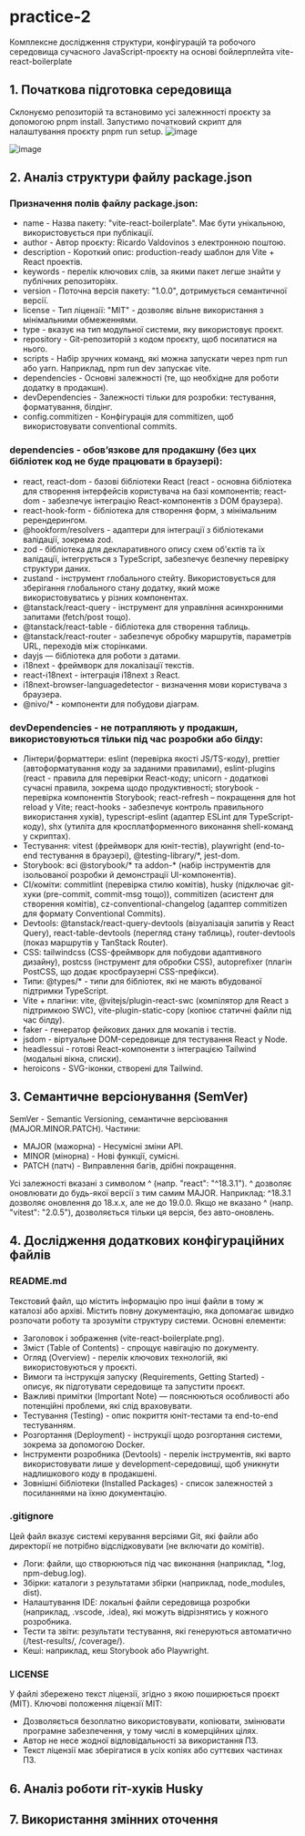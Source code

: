 # practice-2
Комплексне дослідження структури, конфігурацій та робочого середовища сучасного JavaScript-проєкту на основі бойлерплейта vite-react-boilerplate

## 1. Початкова підготовка середовища
   
   Склонуємо репозиторій та встановимо усі залежнності проєкту за допомогою pnpm install. Запустимо початковий скрипт для налаштування проєкту pnpm run setup.
  ![image](https://github.com/user-attachments/assets/b3b60ffb-6bb1-4c6a-8596-49edc4a6684f)
  
  ![image](https://github.com/user-attachments/assets/7f502ef6-a7ab-4c83-abca-cefdc9185992)
   
## 2. Аналіз структури файлу package.json

   ### Призначення полів файлу package.json:
   - name - Назва пакету: "vite-react-boilerplate". Має бути унікальною, використовується при публікації.
   - author - Автор проєкту: Ricardo Valdovinos з електронною поштою.
   - description - Короткий опис: production-ready шаблон для Vite + React проектів.
   - keywords - перелік ключових слів, за якими пакет легше знайти у публічних репозиторіях.
   - version - Поточна версія пакету: "1.0.0", дотримується семантичної версії.
   - license - Тип ліцензії: "MIT" - дозволяє вільне використання з мінімальними обмеженнями.
   - type - вказує на тип модульної системи, яку використовує проєкт.
   - repository - Git-репозиторій з кодом проєкту, щоб посилатися на нього.
   - scripts - Набір зручних команд, які можна запускати через npm run або yarn. Наприклад, npm run dev запускає vite.
   - dependencies - Основні залежності (те, що необхідне для роботи додатку в продакшн).
   - devDependencies - Залежності тільки для розробки: тестування, форматування, білдінг.
   - config.commitizen - Конфігурація для commitizen, щоб використовувати conventional commits.

   ### dependencies - обов’язкове для продакшну (без цих бібліотек код не буде працювати в браузері):
   - react, react-dom - базові бібліотеки React (react - основна бібліотека для створення інтерфейсів користувача на базі компонентів; react-dom - забезпечує інтеграцію React-компонентів з DOM браузера).
   - react-hook-form - бібліотека для створення форм, з мінімальним ререндерингом.
   - @hookform/resolvers - адаптери для інтеграції з бібліотеками валідації, зокрема zod.
   - zod - бібліотека для декларативного опису схем об'єктів та їх валідації, інтегрується з TypeScript, забезпечує безпечну перевірку структури даних.
   - zustand - інструмент глобального стейту. Використовується для  зберігання глобального стану додатку, який може використовуватись у різних компонентах.
   - @tanstack/react-query - інструмент для управління асинхронними запитами (fetch/post тощо).
   - @tanstack/react-table - бібліотека для створення таблиць.
   - @tanstack/react-router - забезпечує обробку маршрутів, параметрів URL, переходів між сторінками.
   - dayjs — бібліотека для роботи з датами.
   - i18next - фреймворк для локалізації текстів.
   - react-i18next - інтеграція i18next з React.
   - i18next-browser-languagedetector - визначення мови користувача з браузера.
   - @nivo/* - компоненти для побудови діаграм.

   ### devDependencies - не потрапляють у продакшн, використовуються тільки під час розробки або білду:
   - Лінтери/форматтери: eslint (перевірка якості JS/TS-коду), prettier (автоформатування коду за заданими правилами), eslint-plugins (react - правила для перевірки React-коду; unicorn - додаткові сучасні правила, зокрема щодо продуктивності; storybook - перевірка компонентів Storybook; react-refresh – покращення для hot reload у Vite; react-hooks - забезпечує контроль правильного використання хуків), typescript-eslint (адаптер ESLint для TypeScript-коду), shx (утиліта для кросплатформенного виконання shell-команд у скриптах).
   - Тестування: vitest (фреймворк для юніт-тестів), playwright (end-to-end тестування в браузері), @testing-library/*, jest-dom.
   - Storybook: всі @storybook/* та addon-* (набір інструментів для ізольованої розробки й демонстрації UI-компонентів).
   - CI/коміти: commitlint (перевірка стилю комітів), husky (підключає git-хуки (pre-commit, commit-msg тощо)), commitizen (асистент для створення комітів), cz-conventional-changelog (адаптер commitizen для формату Conventional Commits).
   - Devtools: @tanstack/react-query-devtools (візуалізація запитів у React Query), react-table-devtools (перегляд стану таблиць), router-devtools (показ маршрутів у TanStack Router).
   - CSS: tailwindcss (CSS-фреймворк для побудови адаптивного дизайну), postcss (інструмент для обробки CSS), autoprefixer (плагін PostCSS, що додає кросбраузерні CSS-префікси).
   - Типи: @types/* - типи для бібліотек, які не мають вбудованої підтримки TypeScript.
   - Vite + плагіни: vite, @vitejs/plugin-react-swc (компілятор для React з підтримкою SWC), vite-plugin-static-copy (копіює статичні файли під час білду).
   - faker - генератор фейкових даних для мокапів і тестів.
   - jsdom - віртуальне DOM-середовище для тестування React у Node.
   - headlessui - готові React-компоненти з інтеграцією Tailwind (модальні вікна, списки).
   - heroicons - SVG-іконки, створені для Tailwind.
   
## 3. Семантичне версіонування (SemVer)

   SemVer - Semantic Versioning, семантичне версіювання (MAJOR.MINOR.PATCH). Частини:
   - MAJOR (мажорна) - Несумісні зміни API.
   - MINOR (мінорна) - Нові функції, сумісні.
   - PATCH (патч) - Виправлення багів, дрібні покращення.

   Усі залежності вказані з символом ^ (напр. "react": "^18.3.1"). ^ дозволяє оновлювати до будь-якої версії з тим самим MAJOR. Наприклад: ^18.3.1 дозволяє оновлення до 18.x.x, але не до 19.0.0. Якщо не вказано ^ (напр. "vitest": "2.0.5"), дозволяється тільки ця версія, без авто-оновлень.
   
## 4. Дослідження додаткових конфігураційних файлів

   ### README.md
   Текстовий файл, що містить інформацію про інші файли в тому ж каталозі або архіві. Містить повну документацію, яка допомагає швидко розпочати роботу та зрозуміти структуру системи.
   Основні елементи:
   - Заголовок і зображення (vite-react-boilerplate.png).
   - Зміст (Table of Contents) - спрощує навігацію по документу.
   - Огляд (Overview) - перелік ключових технологій, які використовуються у проєкті.
   - Вимоги та інструкція запуску (Requirements, Getting Started) - описує, як підготувати середовище та запустити проєкт.
   - Важливі примітки (Important Note) — пояснюються особливості або потенційні проблеми, які слід враховувати.
   - Тестування (Testing) - опис покриття юніт-тестами та end-to-end тестуванням.
   - Розгортання (Deployment) - інструкції щодо розгортання системи, зокрема за допомогою Docker.
   - Інструменти розробника (Devtools) - перелік інструментів, які варто використовувати лише у development-середовищі, щоб уникнути надлишкового коду в продакшені.
   - Зовнішні бібліотеки (Installed Packages) - список залежностей з посиланнями на їхню документацію.

   ### .gitignore
   Цей файл вказує системі керування версіями Git, які файли або директорії не потрібно відслідковувати (не включати до комітів).
   - Логи: файли, що створюються під час виконання (наприклад, *.log, npm-debug.log).
   - Збірки: каталоги з результатами збірки (наприклад, node_modules, dist).
   - Налаштування IDE: локальні файли середовища розробки (наприклад, .vscode, .idea), які можуть відрізнятись у кожного розробника.
   - Тести та звіти: результати тестування, які генеруються автоматично (/test-results/, /coverage/).
   - Кеші: наприклад, кеш Storybook або Playwright.

   ### LICENSE
   У файлі збережено текст ліцензії, згідно з якою поширюється проєкт (MIT).
   Ключові положення ліцензії MIT:
   - Дозволяється безоплатно використовувати, копіювати, змінювати програмне забезпечення, у тому числі в комерційних цілях.
   - Автор не несе жодної відповідальності за використання ПЗ.
   - Текст ліцензії має зберігатися в усіх копіях або суттєвих частинах ПЗ.

## 6. Аналіз роботи гіт-хуків Husky
   
## 7. Використання змінних оточення
   

